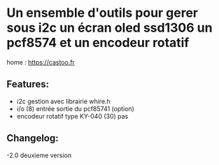 # Un ensemble d'outils pour gerer sous i2c un écran oled ssd1306 un pcf8574 et un encodeur rotatif

home : https://castoo.fr

## Features:
- i2c gestion avec librairie whire.h
- i/o (8) entrée sortie du pcf85741 (option)
- encodeur rotatif type KY-040 (30) pas

## Changelog:
-2.0 deuxieme version

